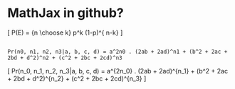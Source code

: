 # MathJax in github?

\[ P(E) = {n \choose k} p^k (1-p)^{ n-k} \]

```

Pr(n0, n1, n2, n3|a, b, c, d) = a^2n0 . (2ab + 2ad)^n1 + (b^2 + 2ac + 2bd + d^2)^n2 + (c^2 + 2bc + 2cd)^n3

```

\[
Pr(n_0, n_1, n_2, n_3|a, b, c, d) = a^{2n_0} . (2ab + 2ad)^{n_1} + (b^2 + 2ac + 2bd + d^2)^{n_2} + (c^2 + 2bc + 2cd)^{n_3}
\]

